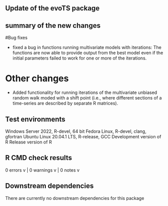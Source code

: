 ## Update of the evoTS package
 
## summary of the new changes

#Bug fixes
- fixed a bug in functions running multivariate models with iterations: The functions are now able to provide output from the best model even if the initial parameters failed to work for one or more of the iterations. 

# Other changes
- Added functionality for running iterations of the multivariate unbiased random walk moded with a shift point (i.e., where different sections of a time-series are described by separate R matrices).

## Test environments
Windows Server 2022, R-devel, 64 bit
Fedora Linux, R-devel, clang, gfortran
Ubuntu Linux 20.04.1 LTS, R-release, GCC
Development version of R
Release version of R

## R CMD check results
0 errors v | 0 warnings v | 0 notes v

## Downstream dependencies
There are currently no downstream dependencies for this package

